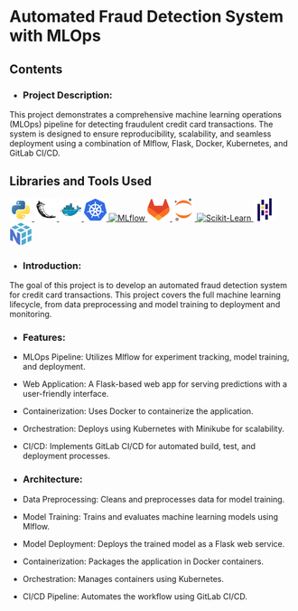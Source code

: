 # Automated Fraud Detection System with MLOps

## Contents

- ### Project Description:
This project demonstrates a comprehensive machine learning operations (MLOps) pipeline for detecting fraudulent credit card transactions. The system is designed to ensure reproducibility, scalability, and seamless deployment using a combination of Mlflow, Flask, Docker, Kubernetes, and GitLab CI/CD.
## Libraries and Tools Used

<p align="left">
  <a href="https://www.python.org/" target="_blank">
    <img src="https://raw.githubusercontent.com/devicons/devicon/master/icons/python/python-original.svg" alt="Python" width="40" height="40"/>
  </a>
  <a href="https://flask.palletsprojects.com/" target="_blank">
    <img src="https://raw.githubusercontent.com/devicons/devicon/master/icons/flask/flask-original.svg" alt="Flask" width="40" height="40"/>
  </a>
  <a href="https://www.docker.com/" target="_blank">
    <img src="https://raw.githubusercontent.com/devicons/devicon/master/icons/docker/docker-original.svg" alt="Docker" width="40" height="40"/>
  </a>
  <a href="https://kubernetes.io/" target="_blank">
    <img src="https://raw.githubusercontent.com/devicons/devicon/master/icons/kubernetes/kubernetes-plain.svg" alt="Kubernetes" width="40" height="40"/>
  </a>
  <a href="https://mlflow.org/img/mlflow-black.svg" target="_blank">
    <img src="https://github.com/mlflow/mlflow/blob/master/docs/source/images/favicon.ico" alt="MLflow" width="40" height="40"/>
  </a>
  <a href="https://gitlab.com/" target="_blank">
    <img src="https://raw.githubusercontent.com/devicons/devicon/master/icons/gitlab/gitlab-original.svg" alt="GitLab" width="40" height="40"/>
  </a>
  <a href="https://jupyter.org/" target="_blank">
    <img src="https://raw.githubusercontent.com/devicons/devicon/master/icons/jupyter/jupyter-original.svg" alt="Jupyter" width="40" height="40"/>
  </a>
  <a href="https://scikit-learn.org/stable/_static/scikit-learn-logo-small.png" target="_blank">
    <img src="https://raw.githubusercontent.com/devicons/devicon/master/icons/scikit-learn/scikit-learn-original.svg" alt="Scikit-Learn" width="40" height="40"/>
  </a>
  <a href="https://pandas.pydata.org/" target="_blank">
    <img src="https://raw.githubusercontent.com/devicons/devicon/master/icons/pandas/pandas-original.svg" alt="Pandas" width="40" height="40"/>
  </a>
  <a href="https://numpy.org/" target="_blank">
    <img src="https://raw.githubusercontent.com/devicons/devicon/master/icons/numpy/numpy-original.svg" alt="NumPy" width="40" height="40"/>
  </a>
</p>


- ### Introduction:
The goal of this project is to develop an automated fraud detection system for credit card transactions. This project covers the full machine learning lifecycle, from data preprocessing and model training to deployment and monitoring.

- ### Features:
 - MLOps Pipeline: Utilizes Mlflow for experiment tracking, model training, and deployment.
 - Web Application: A Flask-based web app for serving predictions with a user-friendly interface.
 - Containerization: Uses Docker to containerize the application.
 - Orchestration: Deploys using Kubernetes with Minikube for scalability.
 - CI/CD: Implements GitLab CI/CD for automated build, test, and deployment processes.

- ### Architecture:
 - Data Preprocessing: Cleans and preprocesses data for model training.
 - Model Training: Trains and evaluates machine learning models using Mlflow.
 - Model Deployment: Deploys the trained model as a Flask web service.
 - Containerization: Packages the application in Docker containers.
 - Orchestration: Manages containers using Kubernetes.
 - CI/CD Pipeline: Automates the workflow using GitLab CI/CD.
